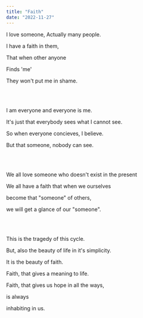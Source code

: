 ```yaml
---
title: "Faith"
date: "2022-11-27"
---
```


I love someone, Actually many people.

I have a faith in them,

That when other anyone

Finds 'me'

They won't put me in shame.

<br>
<br>

I am everyone and everyone is me.

It's just that everybody sees what I cannot see.

So when everyone concieves, I believe.

But that someone, nobody can see.

<br>
<br>

We all love someone who doesn't exist in the present

We all have a faith that when we ourselves

become that "someone" of others,

we will get a glance of our "someone".

<br>
<br>

This is the tragedy of this cycle.

But, also the beauty of life in it's simplicity.

It is the beauty of faith.

Faith, that gives a meaning to life.

Faith, that gives us hope in all the ways,

is always

inhabiting in us.
